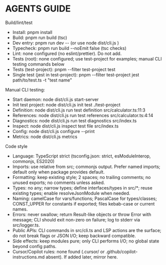 # AGENTS GUIDE

Build/lint/test
- Install: pnpm install
- Build: pnpm run build (tsc)
- Dev entry: pnpm run dev -- <args> (or use node dist/cli.js <args>)
- Typecheck: pnpm run build --noEmit false (tsc checks)
- Lint: none configured (no eslint/prettier). Do not add.
- Tests (root): none configured; use test-project for examples; manual CLI testing commands below
- Tests (test-project): pnpm --filter test-project test
- Single test (jest in test-project): pnpm --filter test-project jest path/to/test.ts -t "test name"

Manual CLI testing:
- Start daemon: node dist/cli.js start-server
- Init test project: node dist/cli.js init test ./test-project
- Definition: node dist/cli.js run test definition src/calculator.ts:11:3
- References: node dist/cli.js run test references src/calculator.ts:4:14
- Diagnostics: node dist/cli.js run test diagnostics src/index.ts
- Inspect: node dist/cli.js inspect test file src/index.ts
- Config: node dist/cli.js configure --print
- Metrics: node dist/cli.js metrics

Code style
- Language: TypeScript strict (tsconfig.json: strict, esModuleInterop, commonjs, ES2020)
- Imports: use relative from src; commonjs output. Prefer named imports; default only when package provides default.
- Formatting: keep existing style; 2 spaces; no trailing comments; no unused exports; no comments unless asked.
- Types: no any; narrow types; define interfaces/types in src/*; reuse existing types; enable resolveJsonModule when needed.
- Naming: camelCase for vars/functions; PascalCase for types/classes; CONST_UPPER for constants if exported; files kebab-case or current names.
- Errors: never swallow; return Result-like objects or throw Error with message; CLI should exit non-zero on failure; log to stderr via src/logger.ts.
- Public APIs: CLI commands in src/cli.ts and LSP actions are the surface; do not break flags or JSON I/O; keep backward compatible.
- Side effects: keep modules pure; only CLI performs I/O; no global state beyond config paths.
- Cursor/Copilot rules: none found (.cursor/ or .github/copilot-instructions.md absent). If added later, mirror here.
